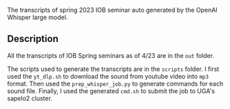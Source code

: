
The transcripts of spring 2023 IOB seminar auto generated by the OpenAI Whisper large model.

## Description

All the transcripts of IOB Spring seminars as of 4/23 are in the `out` folder.

The scripts used to generate the transcripts are in the `scripts` folder. I first used the `yt_dlp.sh` to download the sound from youtube video into `mp3` format. Then used the `prep_whisper_job.py` to generate commands for each sound file. Finally, I used the generated `cmd.sh` to submit the job to UGA's sapelo2 cluster.


